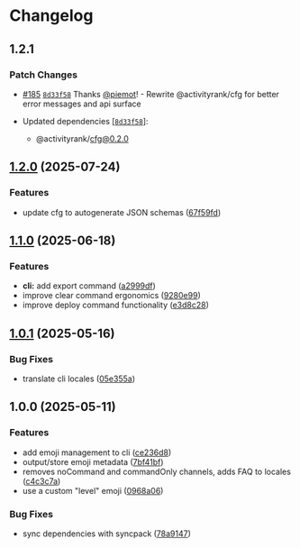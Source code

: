 # Changelog

## 1.2.1

### Patch Changes

- [#185](https://github.com/Rapha01/activityRank-bot/pull/185) [`8d33f58`](https://github.com/Rapha01/activityRank-bot/commit/8d33f58ff2c8bbaf32e4309f5b52cfa7a6a875a1) Thanks [@piemot](https://github.com/piemot)! - Rewrite @activityrank/cfg for better error messages and api surface

- Updated dependencies [[`8d33f58`](https://github.com/Rapha01/activityRank-bot/commit/8d33f58ff2c8bbaf32e4309f5b52cfa7a6a875a1)]:
  - @activityrank/cfg@0.2.0

## [1.2.0](https://github.com/Rapha01/activityRank-bot/compare/cli-v1.1.0...cli-v1.2.0) (2025-07-24)

### Features

- update cfg to autogenerate JSON schemas ([67f59fd](https://github.com/Rapha01/activityRank-bot/commit/67f59fd380189dae66de4047f0fedee25d517368))

## [1.1.0](https://github.com/Rapha01/activityRank-bot/compare/cli-v1.0.1...cli-v1.1.0) (2025-06-18)

### Features

- **cli:** add export command ([a2999df](https://github.com/Rapha01/activityRank-bot/commit/a2999dfbdd5b57b83cae18e60266dae0fecee62f))
- improve clear command ergonomics ([9280e99](https://github.com/Rapha01/activityRank-bot/commit/9280e992b4dc58c2d96ff011de119c1eaad2f0fd))
- improve deploy command functionality ([e3d8c28](https://github.com/Rapha01/activityRank-bot/commit/e3d8c28c8e9a6d079533b02ea1b05c89cf442953))

## [1.0.1](https://github.com/Rapha01/activityRank-bot/compare/cli-v1.0.0...cli-v1.0.1) (2025-05-16)

### Bug Fixes

- translate cli locales ([05e355a](https://github.com/Rapha01/activityRank-bot/commit/05e355a4769ea1191b3a929e9a41e76be48f8095))

## 1.0.0 (2025-05-11)

### Features

- add emoji management to cli ([ce236d8](https://github.com/Rapha01/activityRank-bot/commit/ce236d884fd55974004a69286c755a900b992570))
- output/store emoji metadata ([7bf41bf](https://github.com/Rapha01/activityRank-bot/commit/7bf41bfd4516bc3ead106d87a76e61780cd3326e))
- removes noCommand and commandOnly channels, adds FAQ to locales ([c4c3c7a](https://github.com/Rapha01/activityRank-bot/commit/c4c3c7ad4f6c88040359705a353bdfca9f04a12b))
- use a custom "level" emoji ([0968a06](https://github.com/Rapha01/activityRank-bot/commit/0968a0699d19a00a6dab5efe7a42ad102f4ed61f))

### Bug Fixes

- sync dependencies with syncpack ([78a9147](https://github.com/Rapha01/activityRank-bot/commit/78a914751e6896ec474f530d46e7e8d05454b328))
